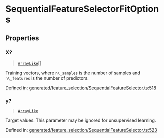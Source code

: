 # SequentialFeatureSelectorFitOptions

## Properties

### X?

> [`ArrayLike`](../types/ArrayLike.md)[]

Training vectors, where `n\_samples` is the number of samples and `n\_features` is the number of predictors.

Defined in:  [generated/feature\_selection/SequentialFeatureSelector.ts:518](https://github.com/transitive-bullshit/scikit-learn-ts/blob/92ab806/packages/sklearn/src/generated/feature_selection/SequentialFeatureSelector.ts#L518)

### y?

> [`ArrayLike`](../types/ArrayLike.md)

Target values. This parameter may be ignored for unsupervised learning.

Defined in:  [generated/feature\_selection/SequentialFeatureSelector.ts:523](https://github.com/transitive-bullshit/scikit-learn-ts/blob/92ab806/packages/sklearn/src/generated/feature_selection/SequentialFeatureSelector.ts#L523)
